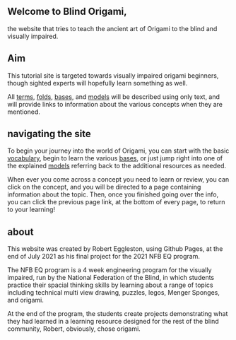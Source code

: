 ## Welcome to Blind Origami, 
the website that tries to teach the ancient art of Origami to the blind and visually impaired.

## Aim

This tutorial site is targeted towards visually impaired origami beginners, though sighted experts will hopefully learn something as well.

All [terms](vocab.md), [folds](folds.md), [bases](bases.md), and [models](models.md) will be described using only text, and will provide links to information about the various concepts when they are mentioned.


## navigating the site

To begin your journey into the world of Origami, you can start with the basic [vocabulary](vocab.md), begin to learn the various [bases](bases.md), or just jump right into one of the explained [models](models.md) referring back to the additional resources as needed. 

When ever you come across a concept you need to learn or review, you can click on the concept, and you will be directed to a page containing information about the topic.
Then, once you finished going over the info, you can click the previous page link, at the bottom of every page, to return to your learning!


## about

This website was created by Robert Eggleston, using Github Pages, at the end of July 2021 as his final project for the 2021 NFB EQ program.

The NFB EQ program is a 4 week engineering program for the visually impaired, run by the National Federation of the Blind, in which students practice their spacial thinking skills by learning about a range of topics including technical multi view drawing, puzzles, legos, Menger Sponges, and origami. 

At the end of the program, the students create projects demonstrating what they had learned in a learning resource designed for the rest of the blind community, Robert, obviously, chose origami.
